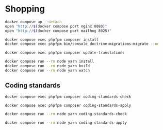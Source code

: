 # Shopping

```sh
docker compose up --detach
open "http://$(docker compose port nginx 8080)"
open "http://$(docker compose port mailhog 8025)"
```

```sh
docker compose exec phpfpm composer install
docker compose exec phpfpm bin/console doctrine:migrations:migrate --no-interaction
```

```sh
docker compose exec phpfpm composer update-translations
```

```sh
docker compose run --rm node yarn install
docker compose run --rm node yarn build
docker compose run --rm node yarn watch
```

## Coding standards

```sh
docker compose exec phpfpm composer coding-standards-check
```

```sh
docker compose exec phpfpm composer coding-standards-apply
```

```sh
docker compose run --rm node yarn coding-standards-check
```

```sh
docker compose run --rm node yarn coding-standards-apply
```
